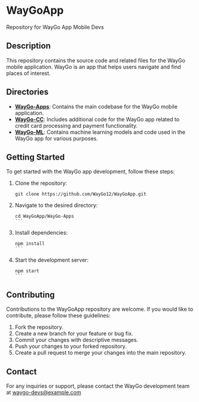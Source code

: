 # WayGoApp

Repository for WayGo App Mobile Devs

## Description

This repository contains the source code and related files for the WayGo mobile application. WayGo is an app that helps users navigate and find places of interest.

## Directories

- **[WayGo-Apps](https://github.com/WayGo12/WayGoApp/tree/main/WayGo-Apps)**: Contains the main codebase for the WayGo mobile application.
- **[WayGo-CC](https://github.com/WayGo12/WayGoApp/tree/main/WayGo-CC)**: Includes additional code for the WayGo app related to credit card processing and payment functionality.
- **[WayGo-ML](https://github.com/WayGo12/WayGoApp/tree/main/WayGo-ML)**: Contains machine learning models and code used in the WayGo app for various purposes.

## Getting Started

To get started with the WayGo app development, follow these steps:

1. Clone the repository:
   ```
   git clone https://github.com/WayGo12/WayGoApp.git
   ```

2. Navigate to the desired directory:
   ````
   cd WayGoApp/WayGo-Apps
   ```

3. Install dependencies:
   ````
   npm install
   ```

4. Start the development server:
   ````
   npm start
   ```

## Contributing

Contributions to the WayGoApp repository are welcome. If you would like to contribute, please follow these guidelines:

1. Fork the repository.
2. Create a new branch for your feature or bug fix.
3. Commit your changes with descriptive messages.
4. Push your changes to your forked repository.
5. Create a pull request to merge your changes into the main repository.


## Contact

For any inquiries or support, please contact the WayGo development team at [waygo-devs@example.com](mailto:appwaygo@gmail.com)

